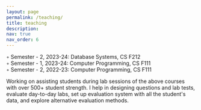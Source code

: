 ```yaml
---
layout: page
permalink: /teaching/
title: teaching
description:
nav: true
nav_order: 6
---
```


◦ Semester - 2, 2023-24: Database Systems, CS F212
<br>
◦ Semester - 1, 2023-24: Computer Programming, CS F111
<br>
◦ Semester - 2, 2022-23: Computer Programming, CS F111
<br>

Working on assisting students during lab sessions of the above courses with over 500+ student strength. I help in designing questions and lab tests, evaluate day-to-day labs, set up evaluation system with all the student's data, and explore alternative evaluation methods.
